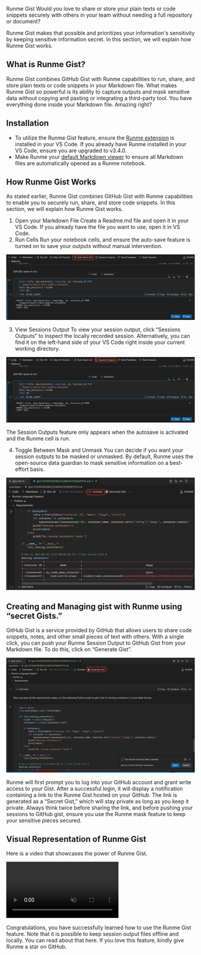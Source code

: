 Runme Gist
Would you love to share or store your plain texts or code snippets securely with others in your team without needing a full repository or document?

Runme Gist makes that possible and prioritizes your information's sensitivity by keeping sensitive information secret. In this section, we will explain how Runme Gist works.

## What is Runme Gist?
Runme Gist combines GitHub Gist with Runme capabilities to run, share, and store plain texts or code snippets in your Markdown file. What makes Runme Gist so powerful is its ability to capture outputs and mask sensitive data without copying and pasting or integrating a third-party tool. You have everything done inside your Markdown file. Amazing right?

## Installation
- To utilize the Runme Gist feature, ensure the [Runme extension](../installation/installrunme) is installed in your VS Code. If you already have Runme installed in your VS Code, ensure you are upgraded to v3.4.0.
- Make Runme your [default Markdown viewer](../installation/installrunme) to ensure all Markdown files are automatically opened as a Runme notebook.

## How Runme Gist Works
As stated earlier, Runme Gist combines GitHub Gist with Runme capabilities to enable you to securely run, share, and store code snippets. In this section, we will explain how Runme Gist works.

1. Open your Markdown File
Create a Readme.md file and open it in your VS Code. If you already have the file you want to use, open it in VS Code.
2. Run Cells
Run your notebook cells, and ensure the auto-save feature is turned on to save your outputs without manual intervention.

![runme gist Autosave ](../../static/img/configuration-page/runme-gist-autosave.png)

3. View Sessions Output
To view your session output, click “Sessions Outputs” to inspect the locally recorded session. Alternatively, you can find it on the left-hand side of your VS Code right inside your current working directory.

![Runme gist session output](../../static/img/configuration-page/runme-gist-sessionoutput.png)

The Session Outputs feature only appears when the autosave is activated and the Runme cell is run.

4. Toggle Between Mask and Unmask
You can decide if you want your session outputs to be masked or unmasked.
By default, Runme uses the open-source data guardian to mask sensitive information on a best-effort basis.

![Runme gist unmask](../../static/img/configuration-page/runme-gist-unmask.png)

## Creating and Managing gist with Runme using “secret Gists.”

GitHub Gist is a service provided by GitHub that allows users to share code snippets, notes, and other small pieces of text with others. With a single click, you can push your Runme Session Output to GitHub Gist from your Markdown file.
To do this, click on “Generate Gist”.

![Runme gist](../../static/img/configuration-page/runme-gist.png)

Runme will first prompt you to log into your GitHub account and grant write access to your Gist. After a successful login, it will display a notification containing a link to the Runme Gist hosted on your GitHub.
The link is generated as a “Secret Gist,” which will stay private as long as you keep it private. Always think twice before sharing the link, and before pushing your sessions to GitHub gist, ensure you use the Runme mask feature to keep your sensitive pieces secured.

## Visual Representation of Runme Gist
Here is a video that showcases the power of Runme Gist.

<video autoPlay loop muted playsInline controls>
  <source src="/videos/Runme-gist.mp4" type="video/mp4" />
  <source src="/videos/Runme-gist.webm" type="video/webm" />
</video>

Congratulations, you have successfully learned how to use the Runme Gist feature. Note that it is possible to keep session output files offline and locally. You can read about that here. If you love this feature, kindly give Runme a star on GitHub.
